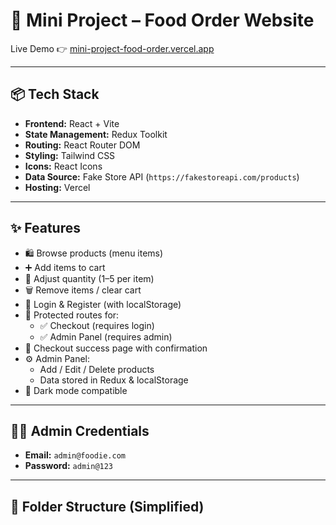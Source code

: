 # 🍔 Mini Project – Food Order Website

Live Demo 👉 [mini-project-food-order.vercel.app](https://mini-project-food-order.vercel.app/)

---

## 📦 Tech Stack

- **Frontend:** React + Vite
- **State Management:** Redux Toolkit
- **Routing:** React Router DOM
- **Styling:** Tailwind CSS
- **Icons:** React Icons
- **Data Source:** Fake Store API (`https://fakestoreapi.com/products`)
- **Hosting:** Vercel

---

## ✨ Features

- 🛍️ Browse products (menu items)
- ➕ Add items to cart
- 📝 Adjust quantity (1–5 per item)
- 🗑️ Remove items / clear cart
- 🔐 Login & Register (with localStorage)
- 🛑 Protected routes for:
  - ✅ Checkout (requires login)
  - ✅ Admin Panel (requires admin)
- 🧾 Checkout success page with confirmation
- ⚙️ Admin Panel:
  - Add / Edit / Delete products
  - Data stored in Redux & localStorage
- 🌙 Dark mode compatible

---

## 🧑‍💻 Admin Credentials

- **Email:** `admin@foodie.com`
- **Password:** `admin@123`

---

## 📁 Folder Structure (Simplified)

